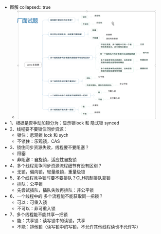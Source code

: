 - 图解
  collapsed:: true
	- ![image.png](../assets/image_1690183918427_0.png)
- 1、根据是否手动加锁分为：显示锁lock 和 隐式锁 synced
- 2、线程要不要锁住同步资源：
	- 锁住：悲观锁 lock 和 sych
	- 不锁住：乐观锁，CAS
- 3、锁住同步资源失败，线程要不要阻塞？
	- 阻塞
	- 非阻塞：自旋锁，适应性自旋锁
- 4、多个线程竞争同步资源流程细节有没有区别？
	- 无锁，偏向锁，轻量级锁，重量级锁
- 5、多个线程竞争锁时要不要排队？CLH机制排队拿锁
	- 排队：公平锁
	- 先尝试插队，插队失败再排队：非公平锁
- 6、一个线程中的 多个流程能不能获取同一把锁？
	- 可以：可重入锁
	- 不可以：非可重入锁
- 7、多个线程能不能共享一把锁
	- 能：共享锁：读写锁中的读锁，共享
	- 不能：排他锁（读写锁中的写锁，不允许其他线程读也不允许写）